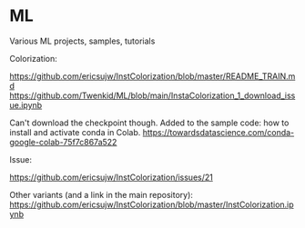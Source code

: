 # ML
Various ML projects, samples, tutorials

Colorization:

https://github.com/ericsujw/InstColorization/blob/master/README_TRAIN.md
https://github.com/Twenkid/ML/blob/main/InstaColorization_1_download_issue.ipynb

Can't download the checkpoint though.
Added to the sample code: how to install and activate conda in Colab.
https://towardsdatascience.com/conda-google-colab-75f7c867a522

Issue:

https://github.com/ericsujw/InstColorization/issues/21

Other variants (and a link in the main repository):
https://github.com/ericsujw/InstColorization/blob/master/InstColorization.ipynb

